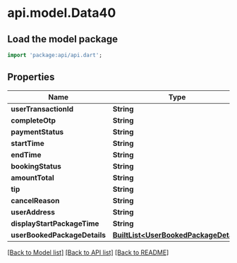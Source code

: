 # api.model.Data40

## Load the model package
```dart
import 'package:api/api.dart';
```

## Properties
Name | Type | Description | Notes
------------ | ------------- | ------------- | -------------
**userTransactionId** | **String** |  | [optional] 
**completeOtp** | **String** |  | [optional] 
**paymentStatus** | **String** |  | [optional] 
**startTime** | **String** |  | [optional] 
**endTime** | **String** |  | [optional] 
**bookingStatus** | **String** |  | [optional] 
**amountTotal** | **String** |  | [optional] 
**tip** | **String** |  | [optional] 
**cancelReason** | **String** |  | [optional] 
**userAddress** | **String** |  | [optional] 
**displayStartPackageTime** | **String** |  | [optional] 
**userBookedPackageDetails** | [**BuiltList&lt;UserBookedPackageDetail&gt;**](UserBookedPackageDetail.md) |  | [optional] 

[[Back to Model list]](../README.md#documentation-for-models) [[Back to API list]](../README.md#documentation-for-api-endpoints) [[Back to README]](../README.md)


